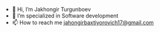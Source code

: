 - 👋 Hi, I’m Jakhongir Turgunboev
- 👀 I’m specialized in Software development
- 📫 How to reach me jahongirbaxtiyorovich17@gmail.com

<!---
JakhongirTurgunboev/JakhongirTurgunboev is a ✨ special ✨ repository because its `README.md` (this file) appears on your GitHub profile.
You can click the Preview link to take a look at your changes.
--->
